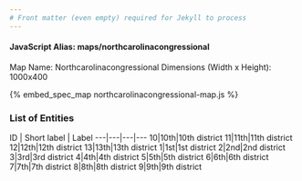 ```yaml
---
# Front matter (even empty) required for Jekyll to process
---
```


#### JavaScript Alias: maps/northcarolinacongressional

Map Name: Northcarolinacongressional
Dimensions (Width x Height): 1000x400



{% embed_spec_map northcarolinacongressional-map.js %}

### List of Entities

ID | Short label | Label
---|---|---|---
10|10th|10th district
11|11th|11th district
12|12th|12th district
13|13th|13th district
1|1st|1st district
2|2nd|2nd district
3|3rd|3rd district
4|4th|4th district
5|5th|5th district
6|6th|6th district
7|7th|7th district
8|8th|8th district
9|9th|9th district

